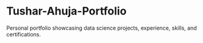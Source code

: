 # Tushar-Ahuja-Portfolio
Personal portfolio showcasing data science projects, experience, skills, and certifications.
